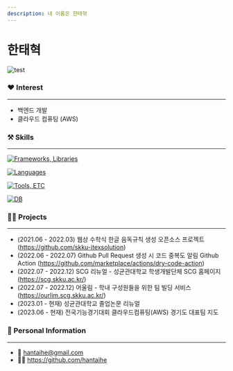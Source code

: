 ```yaml
---
description: 내 이름은 한태혁
---
```


# 한태혁

![test](https://media.tenor.com/LSDeBe2JAfoAAAAC/cat-coding.gif)


### ❤️ Interest
---
- 백엔드 개발
- 클라우드 컴퓨팅 (AWS)

### ⚒️ Skills
---
[![Frameworks, Libraries](https://skillicons.dev/icons?i=nodejs,express,nestjs,sequelize,prisma,react,nextjs&perline=7)](https://skillicons.dev)

[![Languages](https://skillicons.dev/icons?i=js,ts,c,py,java&perline=5)](https://skillicons.dev)

[![Tools, ETC](https://skillicons.dev/icons?i=vscode,powershell,git,github,gitlab,docker,kubernetes,postman&perline=8)](https://skillicons.dev)

[![DB](https://skillicons.dev/icons?i=mysql,redis,mongodb,planetscale&perline=4)](https://skillicons.dev)

### 🧑‍💼 Projects
---
- (2021.06 - 2022.03) 웹상 수학식 한글 음독규칙 생성 오픈소스 프로젝트 (https://github.com/skku-itexsolution)
- (2022.06 - 2022.07) Github Pull Request 생성 시 코드 중복도 알림 Github Action (https://github.com/marketplace/actions/dry-code-action)
- (2022.07 - 2022.12) SCG 리뉴얼 - 성균관대학교 학생개발단체 SCG 홈페이지 (https://scg.skku.ac.kr/)
- (2022.07 - 2022.12) 어울림 - 학내 구성원들을 위한 팀 빌딩 서비스 (https://ourlim.scg.skku.ac.kr/)
- (2023.01 - 현재) 성균관대학교 졸업논문 리뉴얼
- (2023.06 - 현재) 전국기능경기대회 클라우드컴퓨팅(AWS) 경기도 대표팀 지도

### 🤵 Personal Information
---

- 📧 [hantaihe@gmail.com](mailto:hantaihe@gmail.com)
- 🧑‍💻 https://github.com/hantaihe


